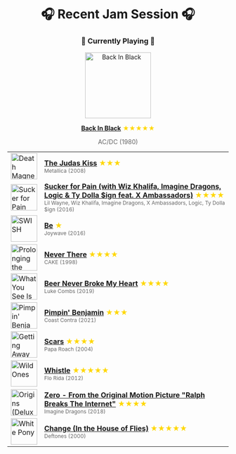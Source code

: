 <div align='center'>

# 🎧 Recent Jam Session 🎧

<h3>🎵 Currently Playing 🎵</h3>

<a href="https://open.spotify.com/track/08mG3Y1vljYA6bvDt4Wqkj"><img src="https://i.scdn.co/image/ab67616d0000b2730b51f8d91f3a21e8426361ae" width="150" height="150" alt="Back In Black" /></a>

<b><a href="https://open.spotify.com/track/08mG3Y1vljYA6bvDt4Wqkj">Back In Black</a></b><span style="color: gold;"> ★★★★★</span>

<span style="color: #666;">AC/DC (1980)</span>

<table style='margin: 0 auto; max-width: 550px;'>
<tr>
<td width="60"><a href="https://open.spotify.com/track/3XLnsk7Xs7ONROfmWTB58u"><img src="https://i.scdn.co/image/ab67616d0000b273dfe44d577f07e08564ec73ed" width="60" height="60" alt="Death Magnetic" /></a></td>
<td><b><a href="https://open.spotify.com/track/3XLnsk7Xs7ONROfmWTB58u">The Judas Kiss</a></b> <span style="color: gold;"> ★★★</span><br><span style="font-size: 12px; color: #666;">Metallica (2008)</span></td>
</tr>
<tr>
<td width="60"><a href="https://open.spotify.com/track/4dASQiO1Eoo3RJvt74FtXB"><img src="https://i.scdn.co/image/ab67616d0000b2737d8dfcfd507069d7f2062caf" width="60" height="60" alt="Sucker for Pain (with Logic & Ty Dolla $ign feat. X Ambassadors)" /></a></td>
<td><b><a href="https://open.spotify.com/track/4dASQiO1Eoo3RJvt74FtXB">Sucker for Pain (with Wiz Khalifa, Imagine Dragons, Logic & Ty Dolla $ign feat. X Ambassadors)</a></b> <span style="color: gold;"> ★★★★</span><br><span style="font-size: 12px; color: #666;">Lil Wayne, Wiz Khalifa, Imagine Dragons, X Ambassadors, Logic, Ty Dolla $ign (2016)</span></td>
</tr>
<tr>
<td width="60"><a href="https://open.spotify.com/track/77dUvLM6cQqrgIlj6ADkDX"><img src="https://i.scdn.co/image/ab67616d0000b27379f4fe59d312938c5cecfd46" width="60" height="60" alt="SWISH" /></a></td>
<td><b><a href="https://open.spotify.com/track/77dUvLM6cQqrgIlj6ADkDX">Be</a></b> <span style="color: gold;"> ★</span><br><span style="font-size: 12px; color: #666;">Joywave (2016)</span></td>
</tr>
<tr>
<td width="60"><a href="https://open.spotify.com/track/7aKWgpecgLEqisWcXPElDl"><img src="https://i.scdn.co/image/ab67616d0000b2738c28d7443694de36c67be905" width="60" height="60" alt="Prolonging the Magic" /></a></td>
<td><b><a href="https://open.spotify.com/track/7aKWgpecgLEqisWcXPElDl">Never There</a></b> <span style="color: gold;"> ★★★★</span><br><span style="font-size: 12px; color: #666;">CAKE (1998)</span></td>
</tr>
<tr>
<td width="60"><a href="https://open.spotify.com/track/7aEtlGHoiPAfRB084NiDmx"><img src="https://i.scdn.co/image/ab67616d0000b273429d8ec28f865acf2a927c2d" width="60" height="60" alt="What You See Is What You Get" /></a></td>
<td><b><a href="https://open.spotify.com/track/7aEtlGHoiPAfRB084NiDmx">Beer Never Broke My Heart</a></b> <span style="color: gold;"> ★★★★</span><br><span style="font-size: 12px; color: #666;">Luke Combs (2019)</span></td>
</tr>
<tr>
<td width="60"><a href="https://open.spotify.com/track/4z3hS7U4Nb2rsBQajShKgB"><img src="https://i.scdn.co/image/ab67616d0000b273fa78c40c54908ff02f878779" width="60" height="60" alt="Pimpin' Benjamin" /></a></td>
<td><b><a href="https://open.spotify.com/track/4z3hS7U4Nb2rsBQajShKgB">Pimpin' Benjamin</a></b> <span style="color: gold;"> ★★★</span><br><span style="font-size: 12px; color: #666;">Coast Contra (2021)</span></td>
</tr>
<tr>
<td width="60"><a href="https://open.spotify.com/track/1UREw2MCfU0xwBzCAjxlUD"><img src="https://i.scdn.co/image/ab67616d0000b2739d8c8d4e72cab2f00e0686f5" width="60" height="60" alt="Getting Away With Murder" /></a></td>
<td><b><a href="https://open.spotify.com/track/1UREw2MCfU0xwBzCAjxlUD">Scars</a></b> <span style="color: gold;"> ★★★★</span><br><span style="font-size: 12px; color: #666;">Papa Roach (2004)</span></td>
</tr>
<tr>
<td width="60"><a href="https://open.spotify.com/track/3bC1ahPIYt1btJzSSEyyrF"><img src="https://i.scdn.co/image/ab67616d0000b273871d85943145dde548f4ae09" width="60" height="60" alt="Wild Ones" /></a></td>
<td><b><a href="https://open.spotify.com/track/3bC1ahPIYt1btJzSSEyyrF">Whistle</a></b> <span style="color: gold;"> ★★★★★</span><br><span style="font-size: 12px; color: #666;">Flo Rida (2012)</span></td>
</tr>
<tr>
<td width="60"><a href="https://open.spotify.com/track/2bzitsPcImYC6DZWvvLCQi"><img src="https://i.scdn.co/image/ab67616d0000b273da6f73a25f4c79d0e6b4a8bd" width="60" height="60" alt="Origins (Deluxe)" /></a></td>
<td><b><a href="https://open.spotify.com/track/2bzitsPcImYC6DZWvvLCQi">Zero - From the Original Motion Picture "Ralph Breaks The Internet"</a></b> <span style="color: gold;"> ★★★★</span><br><span style="font-size: 12px; color: #666;">Imagine Dragons (2018)</span></td>
</tr>
<tr>
<td width="60"><a href="https://open.spotify.com/track/51c94ac31swyDQj9B3Lzs3"><img src="https://i.scdn.co/image/ab67616d0000b2735c53799f473fa3e1a48c00ed" width="60" height="60" alt="White Pony" /></a></td>
<td><b><a href="https://open.spotify.com/track/51c94ac31swyDQj9B3Lzs3">Change (In the House of Flies)</a></b> <span style="color: gold;"> ★★★★★</span><br><span style="font-size: 12px; color: #666;">Deftones (2000)</span></td>
</tr>
</table>
</div>

